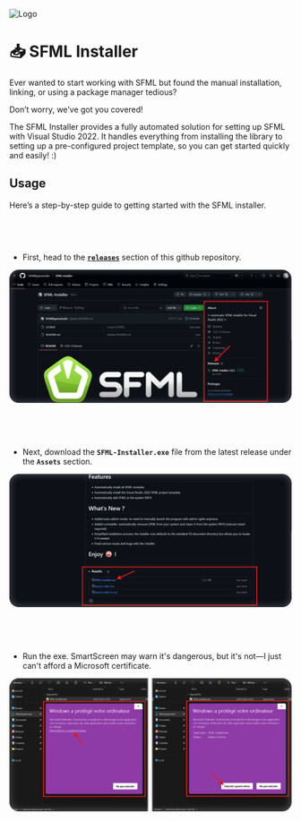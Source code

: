 
![Logo](https://www.sfml-dev.org/download/goodies/sfml-logo-big.png)

#

# 📥 SFML Installer
Ever wanted to start working with SFML but found the manual installation, linking, or using a package manager tedious?

Don’t worry, we’ve got you covered!

The SFML Installer provides a fully automated solution for setting up SFML with Visual Studio 2022. It handles everything from installing the library to setting up a pre-configured project template, so you can get started quickly and easily! :)

## Usage

Here’s a step-by-step guide to getting started with the SFML installer.

&nbsp;

&nbsp;

- First, head to the [**`releases`**](https://github.com/SHARKgamestudio/SFML-Installer/releases) section of this github repository.

![Screenshot](https://raw.githubusercontent.com/SHARKgamestudio/SFML-Installer/refs/heads/main/_Github/Tutorial0.png)

&nbsp;

&nbsp;

- Next, download the **`SFML-Installer.exe`** file from the latest release under the **`Assets`** section.

![Screenshot](https://raw.githubusercontent.com/SHARKgamestudio/SFML-Installer/refs/heads/main/_Github/Tutorial1.png)

&nbsp;

&nbsp;

- Run the exe. SmartScreen may warn it's dangerous, but it's not—I just can't afford a Microsoft certificate.

![Screenshot](https://raw.githubusercontent.com/SHARKgamestudio/SFML-Installer/refs/heads/main/_Github/Tutorial2.png)
